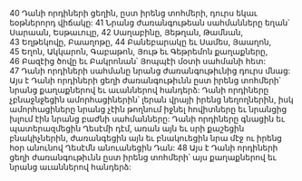 40 Դանի որդիների ցեղին, ըստ իրենց տոհմերի, դուրս եկաւ եօթներորդ վիճակը: 41 Նրանց ժառանգութեան սահմանները եղան՝ Սարաան, Եսթաւուլը, 42 Սաղաբինը, Յեթղան, Թամնան, 43 Եղթեկովը, Բաաղոթը, 44 Բանեբարակը եւ Սամես, Յաաղոն, 45 Եղոն, Ակկարոն, Գաբաթոն, Յութ եւ Գեթրեմոն քաղաքները, 46 Բազէից ծովը եւ Բակրոնան՝ Յոպպէի մօտի սահմանի հետ: 47 Դանի որդիների սահմանը նրանց ժառանգութիւնից դուրս մնաց: Այս է Դանի որդիների ցեղի ժառանգութիւնն ըստ իրենց տոհմերի՝ նրանց քաղաքներով եւ աւաններով հանդերձ: Դանի որդիները չբնաջնջեցին ամորհացիներին՝ լերան վրայի իրենց նեղողներին, իսկ ամորհացիները նրանց չէին թողնում իջնել հովիտները եւ նրանցից խլում էին նրանց բաժնի սահմանները: Դանի որդիները գնացին եւ պատերազմեցին Ղեսէմի դէմ, առան այն եւ սրի քաշեցին բնակիչներին, ժառանգեցին այն եւ բնակուեցին նրա մէջ ու իրենց հօր անունով Ղեսէմն անուանեցին Դան: 48 Այս է Դանի որդիների ցեղի ժառանգութիւնն ըստ իրենց տոհմերի՝ այս քաղաքներով եւ նրանց աւաններով հանդերձ:

